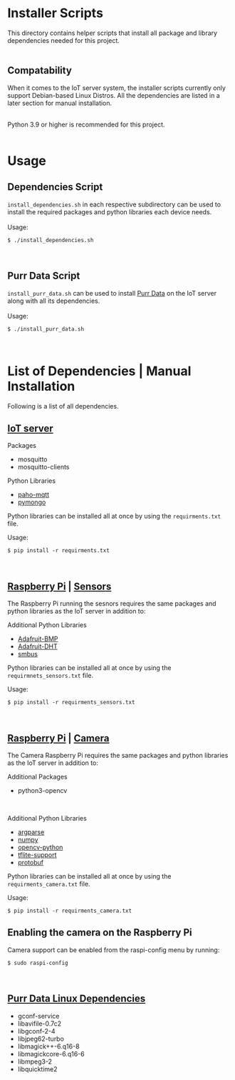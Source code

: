 # Installer Scripts

This directory contains helper scripts that install all package and library dependencies needed for this project.<br/><br/>

## Compatability
When it comes to the IoT server system, the installer scripts currently only support Debian-based Linux Distros. All the dependencies are listed in a later section for manual installation.<br/><br/>

Python 3.9 or higher is recommended for this project.<br/><br/>

# Usage
## Dependencies Script
`install_dependencies.sh` in each respective subdirectory can be used to install the required packages and python libraries each device needs.<br/><br/>
Usage:
```shell
$ ./install_dependencies.sh
```
<br/>

## Purr Data Script
`install_purr_data.sh` can be used to install <a href="https://agraef.github.io/purr-data/">Purr Data</a> on the IoT server along with all its dependencies.<br/><br/>
Usage:
```shell
$ ./install_purr_data.sh
```
<br/>

# List of Dependencies | Manual Installation
Following is a list of all dependencies.
<br/>

## <u>IoT server</u>

Packages  
* mosquitto
* mosquitto-clients

Python Libraries
* <a href="https://pypi.org/project/paho-mqtt/">paho-mqtt</a>
* <a href="https://pypi.org/project/pymongo/">pymongo</a>

Python libraries can be installed all at once by using the `requirments.txt` file.

Usage:
```shell
$ pip install -r requirments.txt
```
<br/>

## <u>Raspberry Pi</u> | <u>Sensors</u>
The Raspberry Pi running the sesnors requires the same packages and python libraries as the IoT server in addition to:
<br/>

Additional Python Libraries
* <a href="https://pypi.org/project/Adafruit-BMP/">Adafruit-BMP</a>
* <a href="https://pypi.org/project/Adafruit-DHT/">Adafruit-DHT</a>
* <a href="https://pypi.org/project/smbus/">smbus</a>

Python libraries can be installed all at once by using the `requirmnets_sensors.txt` file.

Usage:
```shell
$ pip install -r requirments_sensors.txt
```
<br/>

## <u>Raspberry Pi</u> | <u>Camera</u>
The Camera Raspberry Pi requires the same packages and python libraries as the IoT server in addition to:
<br/>

Additional Packages
* python3-opencv

<br/>

Additional Python Libraries
* <a href="https://pypi.org/project/argparse/">argparse</a>
* <a href="https://pypi.org/project/numpy/">numpy</a>
* <a href="https://pypi.org/project/opencv-python/">opencv-python</a>
* <a href="https://pypi.org/project/tflite-support/">tflite-support</a>
* <a href="https://pypi.org/project/protobuf/">protobuf</a>

Python libraries can be installed all at once by using the `requirments_camera.txt` file.

Usage:
```shell
$ pip install -r requirments_camera.txt
```

## Enabling the camera on the Raspberry Pi
Camera support can be enabled from the raspi-config menu by running:

```shell
$ sudo raspi-config
```

<br/>

## <u>Purr Data Linux Dependencies</u>
* gconf-service
* libavifile-0.7c2
* libgconf-2-4
* libjpeg62-turbo
* libmagick++-6.q16-8
* libmagickcore-6.q16-6
* libmpeg3-2
* libquicktime2
